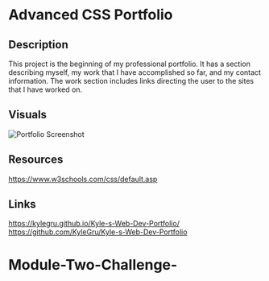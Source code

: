 # Advanced CSS Portfolio 

## Description
This project is the beginning of my professional portfolio. It has a section describing myself, my work that I have accomplished so far, and my contact information. The work section includes links directing the user to the sites that I have worked on.

## Visuals
<img src="https://i.imgur.com/F1Oicjb.png" alt="Portfolio Screenshot">

## Resources
https://www.w3schools.com/css/default.asp

## Links
https://kylegru.github.io/Kyle-s-Web-Dev-Portfolio/
https://github.com/KyleGru/Kyle-s-Web-Dev-Portfolio
# Module-Two-Challenge-